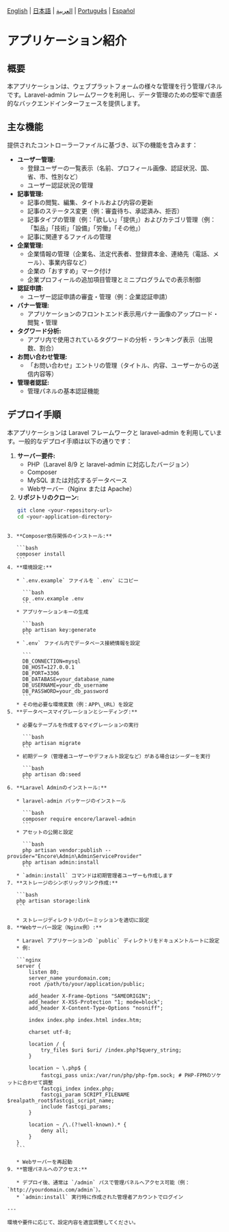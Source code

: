 
[English](README.md) | [日本語](README-jp.md) | [العربية](README-ar.md) | [Português](README-pt.md) | [Español](README-es.md)

# アプリケーション紹介

## 概要

本アプリケーションは、ウェブプラットフォームの様々な管理を行う管理パネルです。Laravel-admin フレームワークを利用し、データ管理のための堅牢で直感的なバックエンドインターフェースを提供します。

## 主な機能

提供されたコントローラーファイルに基づき、以下の機能を含みます：

* **ユーザー管理:**  
  * 登録ユーザーの一覧表示（名前、プロフィール画像、認証状況、国、省、市、性別など）  
  * ユーザー認証状況の管理  
* **記事管理:**  
  * 記事の閲覧、編集、タイトルおよび内容の更新  
  * 記事のステータス変更（例：審査待ち、承認済み、拒否）  
  * 記事タイプの管理（例：「欲しい」「提供」）およびカテゴリ管理（例：「製品」「技術」「設備」「労働」「その他」）  
  * 記事に関連するファイルの管理  
* **企業管理:**  
  * 企業情報の管理（企業名、法定代表者、登録資本金、連絡先（電話、メール）、事業内容など）  
  * 企業の「おすすめ」マーク付け  
  * 企業プロフィールの追加項目管理とミニプログラムでの表示制御  
* **認証申請:**  
  * ユーザー認証申請の審査・管理（例：企業認証申請）  
* **バナー管理:**  
  * アプリケーションのフロントエンド表示用バナー画像のアップロード・閲覧・管理  
* **タグワード分析:**  
  * アプリ内で使用されているタグワードの分析・ランキング表示（出現数、割合）  
* **お問い合わせ管理:**  
  * 「お問い合わせ」エントリの管理（タイトル、内容、ユーザーからの送信内容等）  
* **管理者認証:**  
  * 管理パネルの基本認証機能

## デプロイ手順

本アプリケーションは Laravel フレームワークと laravel-admin を利用しています。一般的なデプロイ手順は以下の通りです：

1. **サーバー要件:**  
   * PHP（Laravel 8/9 と laravel-admin に対応したバージョン）  
   * Composer  
   * MySQL または対応するデータベース  
   * Webサーバー（Nginx または Apache）  
2. **リポジトリのクローン:**  
   ```bash
   git clone <your-repository-url>
   cd <your-application-directory>
````

3. **Composer依存関係のインストール:**

   ```bash
   composer install
   ```
4. **環境設定:**

   * `.env.example` ファイルを `.env` にコピー

     ```bash
     cp .env.example .env
     ```
   * アプリケーションキーの生成

     ```bash
     php artisan key:generate
     ```
   * `.env` ファイル内でデータベース接続情報を設定

     ```
     DB_CONNECTION=mysql
     DB_HOST=127.0.0.1
     DB_PORT=3306
     DB_DATABASE=your_database_name
     DB_USERNAME=your_db_username
     DB_PASSWORD=your_db_password
     ```
   * その他必要な環境変数（例：APP\_URL）を設定
5. **データベースマイグレーションとシーディング:**

   * 必要なテーブルを作成するマイグレーションの実行

     ```bash
     php artisan migrate
     ```
   * 初期データ（管理者ユーザーやデフォルト設定など）がある場合はシーダーを実行

     ```bash
     php artisan db:seed
     ```
6. **Laravel Adminのインストール:**

   * laravel-admin パッケージのインストール

     ```bash
     composer require encore/laravel-admin
     ```
   * アセットの公開と設定

     ```bash
     php artisan vendor:publish --provider="Encore\Admin\AdminServiceProvider"
     php artisan admin:install
     ```
   * `admin:install` コマンドは初期管理者ユーザーも作成します
7. **ストレージのシンボリックリンク作成:**

   ```bash
   php artisan storage:link
   ```

   * ストレージディレクトリのパーミッションを適切に設定
8. **Webサーバー設定（Nginx例）:**

   * Laravel アプリケーションの `public` ディレクトリをドキュメントルートに設定
   * 例:

   ```nginx
   server {
       listen 80;
       server_name yourdomain.com;
       root /path/to/your/application/public;

       add_header X-Frame-Options "SAMEORIGIN";
       add_header X-XSS-Protection "1; mode=block";
       add_header X-Content-Type-Options "nosniff";

       index index.php index.html index.htm;

       charset utf-8;

       location / {
           try_files $uri $uri/ /index.php?$query_string;
       }

       location ~ \.php$ {
           fastcgi_pass unix:/var/run/php/php-fpm.sock; # PHP-FPMのソケットに合わせて調整
           fastcgi_index index.php;
           fastcgi_param SCRIPT_FILENAME $realpath_root$fastcgi_script_name;
           include fastcgi_params;
       }

       location ~ /\.(?!well-known).* {
           deny all;
       }
   }
   ```

   * Webサーバーを再起動
9. **管理パネルへのアクセス:**

   * デプロイ後、通常は `/admin` パスで管理パネルへアクセス可能（例：`http://yourdomain.com/admin`）。
   * `admin:install` 実行時に作成された管理者アカウントでログイン

---

環境や要件に応じて、設定内容を適宜調整してください。

